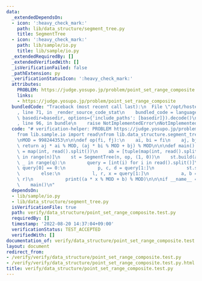 ```yaml
---
data:
  _extendedDependsOn:
  - icon: ':heavy_check_mark:'
    path: lib/data_structure/segment_tree.py
    title: SegmentTree
  - icon: ':heavy_check_mark:'
    path: lib/sample/io.py
    title: lib/sample/io.py
  _extendedRequiredBy: []
  _extendedVerifiedWith: []
  _isVerificationFailed: false
  _pathExtension: py
  _verificationStatusIcon: ':heavy_check_mark:'
  attributes:
    PROBLEM: https://judge.yosupo.jp/problem/point_set_range_composite
    links:
    - https://judge.yosupo.jp/problem/point_set_range_composite
  bundledCode: "Traceback (most recent call last):\n  File \"/opt/hostedtoolcache/Python/3.10.6/x64/lib/python3.10/site-packages/onlinejudge_verify/documentation/build.py\"\
    , line 71, in _render_source_code_stat\n    bundled_code = language.bundle(stat.path,\
    \ basedir=basedir, options={'include_paths': [basedir]}).decode()\n  File \"/opt/hostedtoolcache/Python/3.10.6/x64/lib/python3.10/site-packages/onlinejudge_verify/languages/python.py\"\
    , line 96, in bundle\n    raise NotImplementedError\nNotImplementedError\n"
  code: "# verification-helper: PROBLEM https://judge.yosupo.jp/problem/point_set_range_composite\n\
    from lib.sample.io import read\nfrom lib.data_structure.segment_tree import SegmentTree\n\
    \nMOD = 998244353\n\n\ndef op(fi, fj):\n    ai, bi = fi\n    aj, bj = fj\n   \
    \ return aj * ai % MOD, (aj * bi % MOD + bj) % MOD\n\n\ndef main():\n    n, q\
    \ = map(int, read().split())\n    ab = [tuple(map(int, read().split())) for _\
    \ in range(n)]\n    st = SegmentTree(n, op, (1, 0))\n    st.build(ab)\n    for\
    \ _ in range(q):\n        query = [int(i) for i in read().split()]\n        if\
    \ query[0] == 0:\n            p, c, d = query[1:]\n            st.set(p, (c, d))\n\
    \        else:\n            l, r, x = query[1:]\n            a, b = st.query(l,\
    \ r)\n            print((a * x % MOD + b) % MOD)\n\n\nif __name__ == '__main__':\n\
    \    main()\n"
  dependsOn:
  - lib/sample/io.py
  - lib/data_structure/segment_tree.py
  isVerificationFile: true
  path: verify/data_structure/point_set_range_composite.test.py
  requiredBy: []
  timestamp: '2022-08-20 14:37:04+09:00'
  verificationStatus: TEST_ACCEPTED
  verifiedWith: []
documentation_of: verify/data_structure/point_set_range_composite.test.py
layout: document
redirect_from:
- /verify/verify/data_structure/point_set_range_composite.test.py
- /verify/verify/data_structure/point_set_range_composite.test.py.html
title: verify/data_structure/point_set_range_composite.test.py
---
```

